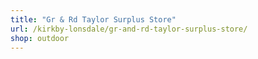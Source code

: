 ```yaml
---
title: "Gr & Rd Taylor Surplus Store"
url: /kirkby-lonsdale/gr-and-rd-taylor-surplus-store/
shop: outdoor
---
```


